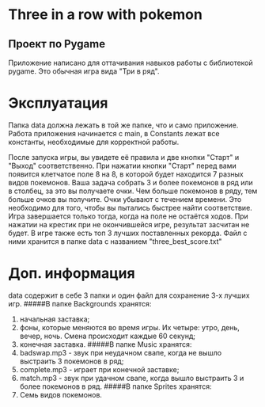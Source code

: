 # Three in a row with pokemon
## Проект по Pygame

Приложение написано для оттачивания навыков работы с библиотекой pygame. Это обычная игра вида "Три в ряд".

# Эксплуатация
Папка data должна лежать в той же папке, что и само приложение.
Работа приложения начинается с main, в Constants лежат все константы, необходимые для корректной работы. 

После запуска игры, вы увидете её правила и две кнопки "Старт" и "Выход" соответственно. 
При нажатии кнопки "Старт" перед вами появится клетчатое поле 8 на 8, в которой будет находится 7 разных видов покемонов.
Ваша задача собрать 3 и более покемонов в ряд или в столбец, за это вы получаете очки. Чем больше покемонов в ряду, тем больше очков вы получите.
Очки убывают с течением времени. Это необходимо для того, чтобы вы пытались быстрее найти соответствие.
Игра завершается только тогда, когда на поле не остаётся ходов. При нажатии на крестик при не окончившейся игре, результат засчитан
не будет.
В игре также есть топ 3 лучших поставленных рекорда. Файл с ними хранится в папке data с названием "three_best_score.txt"


# Доп. информация
data содержит в себе 3 папки и один файл для сохранение 3-х лучших игр.
#####В папке Backgrounds хранятся: 
1. начальная заставка;
2. фоны, которые меняются во время игры. Их четыре: утро, день, вечер, ночь. Смена происходит каждые 60 секунд;
3. конечная заставка.
#####В папке Music хранятся:
1. badswap.mp3 - звук при неудачном свапе, когда не вышло выстраить 3 покемонов в ряд;
2. complete.mp3 - играет при конечной заставке;
3. match.mp3 - звук при удачном свапе, когда вышло выстраить 3 и более покемонов в ряд.
#####В папке Sprites хранятся:
1. Семь видов покемонов.
